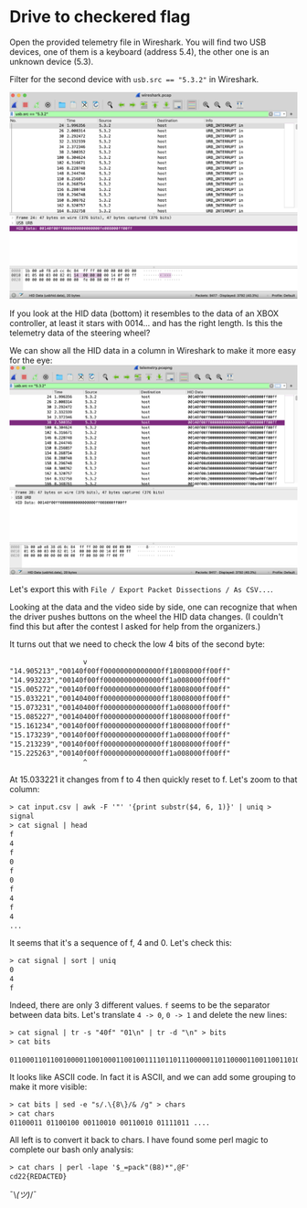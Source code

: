 # Drive to checkered flag

Open the provided telemetry file in Wireshark. You will find two USB devices, one of them is a keyboard (address 5.4), the other one is an unknown device (5.3).

Filter for the second device with `usb.src == "5.3.2"` in Wireshark. 

![](wireshark.png)

If you look at the HID data (bottom) it resembles to the data of an XBOX controller, at least it stars with 0014... and has the right length. Is this the telemetry data of the steering wheel? 

We can show all the HID data in a column in Wireshark to make it more easy for the eye:
![](wireshark2.png)

Let's export this with `File / Export Packet Dissections / As CSV...`.

Looking at the data and the video side by side, one can recognize that when the driver pushes buttons on the wheel the HID data changes. (I couldn't find this but after the contest I asked for help from the organizers.) 

It turns out that we need to check the low 4 bits of the second byte:

```
                  v
"14.905213","00140f00ff00000000000000ff18008000ff00ff"
"14.993223","00140f00ff00000000000000ff1a008000ff00ff"
"15.005272","00140f00ff00000000000000ff18008000ff00ff"
"15.033221","00140400ff00000000000000ff18008000ff00ff"
"15.073231","00140400ff00000000000000ff1a008000ff00ff"
"15.085227","00140400ff00000000000000ff18008000ff00ff"
"15.161234","00140f00ff00000000000000ff18008000ff00ff"
"15.173239","00140f00ff00000000000000ff1a008000ff00ff"
"15.213239","00140f00ff00000000000000ff18008000ff00ff"
"15.225263","00140f00ff00000000000000ff1a008000ff00ff"
                  ^
```

At 15.033221 it changes from f to 4 then quickly reset to f. Let's zoom to that column:

```shell
> cat input.csv | awk -F '"' '{print substr($4, 6, 1)}' | uniq > signal
> cat signal | head
f
4
f
0
f
0
f
4
f
4
...
```
It seems that it's a sequence of f, 4 and 0. Let's check this:
```shell
> cat signal | sort | uniq
0
4
f
```
Indeed, there are only 3 different values. `f` seems to be the separator between data bits. Let's translate `4 -> 0`, `0 -> 1` and delete the new lines:

```
> cat signal | tr -s "40f" "01\n" | tr -d "\n" > bits
> cat bits
 011000110110010000110010001100100111101101110000011011000011001100110100011100110011001101011111011011100011000001011111011100110011010001100....
 ```

 It looks like ASCII code. In fact it is ASCII, and we can add some grouping to make it more visible:

 ```shell
 > cat bits | sed -e "s/.\{8\}/& /g" > chars
 > cat chars
 01100011 01100100 00110010 00110010 01111011 ....
 ```

All left is to convert it back to chars. I have found some perl magic to complete our bash only analysis:

```shell
> cat chars | perl -lape '$_=pack"(B8)*",@F'
cd22{REDACTED}
```

¯\\_(ツ)_/¯

